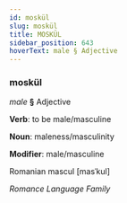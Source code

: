 ```yaml
---
id: moskül
slug: moskül
title: MOSKÜL
sidebar_position: 643
hoverText: male § Adjective
---
```


### moskül

*male* **§** Adjective

**Verb**: to be male/masculine

**Noun**: maleness/masculinity

**Modifier**: male/masculine

Romanian mascul [masˈkul]

*Romance Language Family*